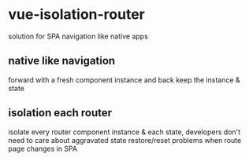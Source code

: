 # vue-isolation-router
solution for SPA navigation like native apps

## native like navigation

forward with a fresh component instance and back keep the instance & state

## isolation each router

isolate every router component instance & each state, developers don't need to care about aggravated state restore/reset problems
when route page changes in SPA
